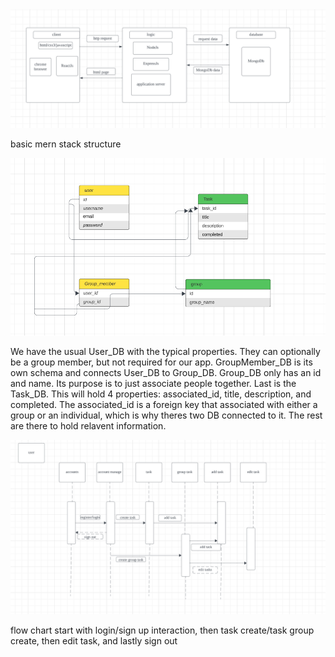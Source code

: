 <img width="1000px" src="./images/high-level.png" alt="HighLevelComponent" />

basic mern stack structure

<img width="1000px" src="./images/er-diagram.png" alt="ER-Diagram" />

We have the usual User_DB with the typical properties. They can optionally be a group member, but not required for our app. GroupMember_DB is its own schema and connects User_DB to Group_DB. Group_DB only has an id and name. Its purpose is to just associate people together. Last is the Task_DB. This will hold 4 properties: associated_id, title, description, and completed. The associated_id is a foreign key that associated with either a group or an individual, which is why theres two DB connected to it. The rest are there to hold relavent information.

<img width="1000px" src="./images/flow.png" alt="Flowchart" />

flow chart start with login/sign up interaction, then task create/task group create, then edit task, and lastly sign out
